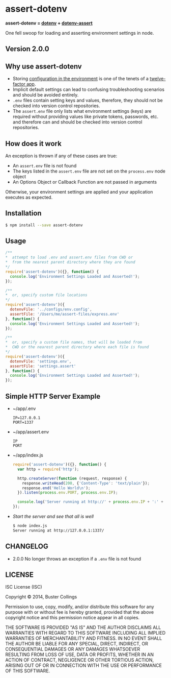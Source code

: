 # assert-dotenv

**assert-dotenv = [dotenv](https://github.com/motdotla/dotenv) + [dotenv-assert](https://github.com/busterc/dotenv-assert)**

One fell swoop for loading and asserting environment settings in node.

## Version 2.0.0

## Why use assert-dotenv

- Storing [configuration in the environment](http://www.12factor.net/config) is one of the tenets of a [twelve-factor app](http://www.12factor.net/).
- Implicit default settings can lead to confusing troubleshooting scenarios and should be avoided entirely.
- `.env` files contain setting keys and values, therefore, they should not be checked into version control repositories.
- The `assert.env` file only lists what environment settings (keys) are required without providing values like private tokens, passwords, etc. and therefore can and should be checked into version control repositories.

## How does it work

An exception is thrown if any of these cases are true:
  - An `assert.env` file is not found
  - The keys listed in the `assert.env` file are not set on the `process.env` node object
  - An Options Object or Callback Function are not passed in arguments

Otherwise, your environment settings are applied and your application executes as expected.

## Installation
```sh
$ npm install --save assert-dotenv
```

## Usage
```javascript
/**
*  attempt to load .env and assert.env files from CWD or
*  from the nearest parent directory where they are found
*/
require('assert-dotenv')({}, function() {
  console.log('Environment Settings Loaded and Asserted!');
});

/**
*  or, specify custom file locations
*/
require('assert-dotenv')({
  dotenvFile: '../configs/env.config',
  assertFile: '/Users/me/assert-files/express.env'
}, function() {
  console.log('Environment Settings Loaded and Asserted!');
});

/**
*  or, specify a custom file names, that will be loaded from
*  CWD or the nearest parent directory where each file is found
*/
require('assert-dotenv')({
  dotenvFile: 'settings.env',
  assertFile: 'settings.assert'
}, function() {
  console.log('Environment Settings Loaded and Asserted!');
});
```

## Simple HTTP Server Example

- ~/app/.env

  ```
  IP=127.0.0.1
  PORT=1337
  ```

- ~/app/assert.env

  ```
  IP
  PORT
  ```

- ~/app/index.js

  ```javascript
  require('assert-dotenv')({}, function() {
    var http = require('http');

    http.createServer(function (request, response) {
      response.writeHead(200, {'Content-Type': 'text/plain'});
      response.end('Hello World\n');
    }).listen(process.env.PORT, process.env.IP);

    console.log('Server running at http://' + process.env.IP + ':' + process.env.PORT + '/');
  });

  ```

- _Start the server and see that all is well_

  ```sh
  $ node index.js
  Server running at http://127.0.0.1:1337/
  ```

## CHANGELOG

- 2.0.0 No longer throws an exception if a `.env` file is not found

## LICENSE

ISC License (ISC)

Copyright &copy; 2014, Buster Collings

Permission to use, copy, modify, and/or distribute this software for any purpose with or without fee is hereby granted, provided that the above copyright notice and this permission notice appear in all copies.

THE SOFTWARE IS PROVIDED "AS IS" AND THE AUTHOR DISCLAIMS ALL WARRANTIES WITH REGARD TO THIS SOFTWARE INCLUDING ALL IMPLIED WARRANTIES OF MERCHANTABILITY AND FITNESS. IN NO EVENT SHALL THE AUTHOR BE LIABLE FOR ANY SPECIAL, DIRECT, INDIRECT, OR CONSEQUENTIAL DAMAGES OR ANY DAMAGES WHATSOEVER RESULTING FROM LOSS OF USE, DATA OR PROFITS, WHETHER IN AN ACTION OF CONTRACT, NEGLIGENCE OR OTHER TORTIOUS ACTION, ARISING OUT OF OR IN CONNECTION WITH THE USE OR PERFORMANCE OF THIS SOFTWARE.

